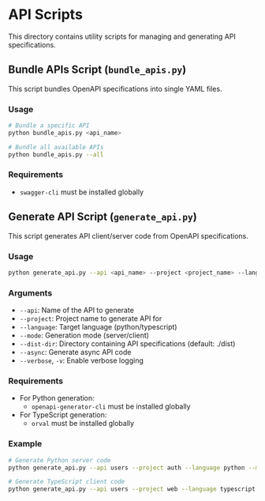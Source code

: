 # API Scripts

This directory contains utility scripts for managing and generating API specifications.

## Bundle APIs Script (`bundle_apis.py`)

This script bundles OpenAPI specifications into single YAML files.

### Usage

```bash
# Bundle a specific API
python bundle_apis.py <api_name>

# Bundle all available APIs
python bundle_apis.py --all
```

### Requirements
- `swagger-cli` must be installed globally

## Generate API Script (`generate_api.py`)

This script generates API client/server code from OpenAPI specifications.

### Usage

```bash
python generate_api.py --api <api_name> --project <project_name> --language <language> --mode <mode> [options]
```

### Arguments
- `--api`: Name of the API to generate
- `--project`: Project name to generate API for
- `--language`: Target language (python/typescript)
- `--mode`: Generation mode (server/client)
- `--dist-dir`: Directory containing API specifications (default: ./dist)
- `--async`: Generate async API code
- `--verbose`, `-v`: Enable verbose logging

### Requirements
- For Python generation:
  - `openapi-generator-cli` must be installed globally
- For TypeScript generation:
  - `orval` must be installed globally

### Example
```bash
# Generate Python server code
python generate_api.py --api users --project auth --language python --mode server --async

# Generate TypeScript client code
python generate_api.py --api users --project web --language typescript --mode client
``` 